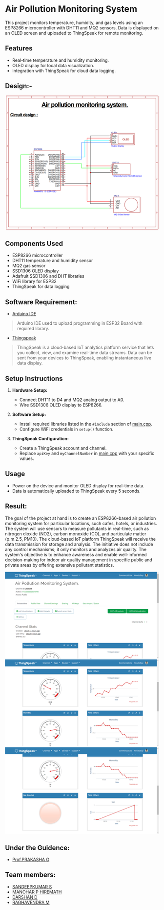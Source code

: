 <h1>Air Pollution Monitoring System</h1>

This project monitors temperature, humidity, and gas levels using an ESP8266 microcontroller with DHT11 and MQ2 sensors. Data is displayed on an OLED screen and uploaded to ThingSpeak for remote monitoring.

## Features
- Real-time temperature and humidity monitoring.
- OLED display for local data visualization.
- Integration with ThingSpeak for cloud data logging.

## Design:-
<p>
  <img src="Images/design.png"/> 
</p>

## Components Used
- ESP8266 microcontroller
- DHT11 temperature and humidity sensor
- MQ2 gas sensor
- SSD1306 OLED display
- Adafruit SSD1306 and DHT libraries
- WiFi library for ESP32
- ThingSpeak for data logging

## Software Requirement:
- [Arduino IDE](https://www.arduino.cc/)
> Arduino IDE used to upload programming in ESP32 Board with required library.
- [Thingspeak](https://thingspeak.com/)
> ThingSpeak is a cloud-based IoT analytics platform service that lets you collect, view, and examine real-time data streams. Data can be sent from your devices to ThingSpeak, enabling instantaneous live data display.

## Setup Instructions
1. **Hardware Setup:**
   - Connect DHT11 to D4 and MQ2 analog output to A0.
   - Wire SSD1306 OLED display to ESP8266.

2. **Software Setup:**
   - Install required libraries listed in the `#include` section of [main.cpp](air_pollution_monitoring_system.ino).
   - Configure WiFi credentials in `setup()` function.

3. **ThingSpeak Configuration:**
   - Create a ThingSpeak account and channel.
   - Replace `apiKey` and `myChannelNumber` in [main.cpp](air_pollution_monitoring_system.ino) with your specific values.

## Usage
- Power on the device and monitor OLED display for real-time data.
- Data is automatically uploaded to ThingSpeak every 5 seconds.

## Result:
<p>The goal of the project at hand is to create an ESP8266-based air pollution monitoring system for particular locations, such cafes, hotels, or industries. The system will use sensors to measure pollutants in real-time, such as nitrogen dioxide (NO2), carbon monoxide (CO), and particulate matter (p.m.2.5, PM10). The cloud-based IoT platform ThingSpeak will receive the data transmission for storage and analysis. The initiative does not include any control mechanisms; it only monitors and analyzes air quality. The system's objective is to enhance awareness and enable well-informed decision-making for indoor air quality management in specific public and private areas by offering extensive pollutant statistics.</p>
<p>
  <a href="https://thingspeak.com/channels/2600368">
     <img src="Images/ThingSpeak_output1.png"/> 
     <img src="Images/ThingSpeak_output2.png"/> 
     <img src="Images/ThingSpeak_output3.png"/>
  </a>
</p>

## Under the Guidence:
- [Prof.PRAKASHA G](https://www.linkedin.com/in/prakasha-g-76a609193)

## Team members:
- [SANDEEPKUMAR S](https://www.linkedin.com/in/sandeepku-s/)
- [MANOHAR P HIREMATH](https://www.youtube.com/@ManoharHiremath)
- [DARSHAN D](https://www.youtube.com/@Darshan_d_Naik)
- [RAGHAVENDRA M](https://www.linkedin.com/in/raghu-raghu-b05175305/)
